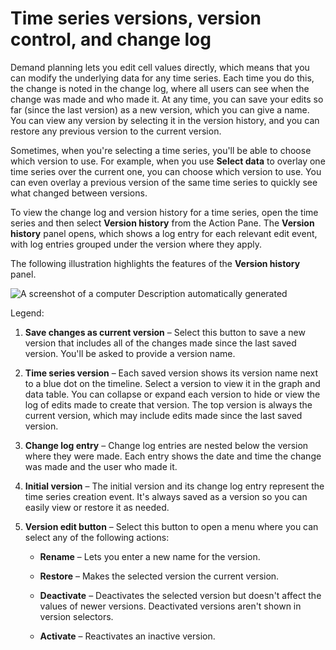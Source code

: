 ﻿# Time series versions, version control, and change log

Demand planning lets you edit cell values directly, which means that you can modify the underlying data for any time series. Each time you do this, the change is noted in the change log, where all users can see when the change was made and who made it. At any time, you can save your edits so far (since the last version) as a new version, which you can give a name. You can view any version by selecting it in the version history, and you can restore any previous version to the current version.

Sometimes, when you're selecting a time series, you'll be able to choose which version to use. For example, when you use **Select data** to overlay one time series over the current one, you can choose which version to use. You can even overlay a previous version of the same time series to quickly see what changed between versions.

To view the change log and version history for a time series, open the time series and then select **Version history** from the Action Pane. The **Version history** panel opens, which shows a log entry for each relevant edit event, with log entries grouped under the version where they apply.

The following illustration highlights the features of the **Version history** panel.

![A screenshot of a computer Description automatically generated](media/image12.png)

Legend:

1. **Save changes as current version** – Select this button to save a new version that includes all of the changes made since the last saved version. You'll be asked to provide a version name.

2. **Time series version** – Each saved version shows its version name next to a blue dot on the timeline. Select a version to view it in the graph and data table. You can collapse or expand each version to hide or view the log of edits made to create that version. The top version is always the current version, which may include edits made since the last saved version.

3. **Change log entry** – Change log entries are nested below the version where they were made. Each entry shows the date and time the change was made and the user who made it.

4. **Initial version** – The initial version and its change log entry represent the time series creation event. It's always saved as a version so you can easily view or restore it as needed.

5. **Version edit button** – Select this button to open a menu where you can select any of the following actions:

    - **Rename** – Lets you enter a new name for the version.

    - **Restore** – Makes the selected version the current version.

    - **Deactivate** – Deactivates the selected version but doesn't affect the values of newer versions. Deactivated versions aren't shown in version selectors.

    - **Activate** – Reactivates an inactive version.

